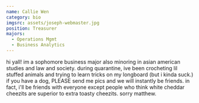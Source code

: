 ```yaml
---
name: Callie Wen
category: bio
imgsrc: assets/joseph-webmaster.jpg
position: Treasurer
majors:
  - Operations Mgmt
  - Business Analytics
---
```

hi yall! im a sophomore business major also minoring in asian american studies and law and society. during quarantine, ive been crocheting lil stuffed animals and trying to learn tricks on my longboard (but i kinda suck.) if you have a dog, PLEASE send me pics and we will instantly be friends. in fact, i'll be friends with everyone except people who think white cheddar cheezits are superior to extra toasty cheezits. sorry matthew.
